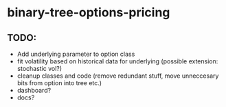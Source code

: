 # binary-tree-options-pricing

## TODO:
- Add underlying parameter to option class
- fit volatility based on historical data for underlying (possible extension: stochastic vol?)
- cleanup classes and code (remove redundant stuff, move unneccesary bits from option into tree etc.)
- dashboard?
- docs?
